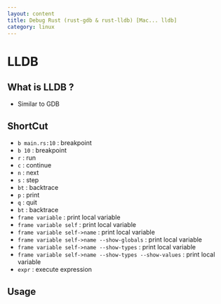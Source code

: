```yaml
---
layout: content
title: Debug Rust (rust-gdb & rust-lldb) [Mac... lldb]
category: linux
---
```



# LLDB

## What is LLDB ?
- Similar to GDB 

## ShortCut
- `b main.rs:10` : breakpoint
- `b 10` : breakpoint
- `r` : run
- `c` : continue
- `n` : next
- `s` : step
- `bt` : backtrace
- `p` : print
- `q` : quit
- `bt` : backtrace
- `frame variable` : print local variable
- `frame variable self` : print local variable
- `frame variable self->name` : print local variable
- `frame variable self->name --show-globals` : print local variable
- `frame variable self->name --show-types` : print local variable
- `frame variable self->name --show-types --show-values` : print local variable
- `expr` : execute expression


## Usage

